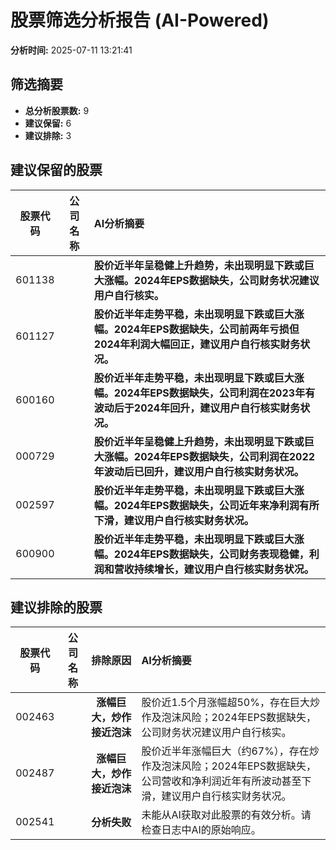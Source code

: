 # 股票筛选分析报告 (AI-Powered)

**分析时间:** 2025-07-11 13:21:41

## 筛选摘要

- **总分析股票数:** 9
- **建议保留:** 6
- **建议排除:** 3

## 建议保留的股票

| 股票代码 | 公司名称 | AI分析摘要 |
|:---:|:---:|:---|
| 601138 |  | **股价近半年呈稳健上升趋势，未出现明显下跌或巨大涨幅。2024年EPS数据缺失，公司财务状况建议用户自行核实。** |
| 601127 |  | **股价近半年走势平稳，未出现明显下跌或巨大涨幅。2024年EPS数据缺失，公司前两年亏损但2024年利润大幅回正，建议用户自行核实财务状况。** |
| 600160 |  | **股价近半年走势平稳，未出现明显下跌或巨大涨幅。2024年EPS数据缺失，公司利润在2023年有波动后于2024年回升，建议用户自行核实财务状况。** |
| 000729 |  | **股价近半年呈稳健上升趋势，未出现明显下跌或巨大涨幅。2024年EPS数据缺失，公司利润在2022年波动后已回升，建议用户自行核实财务状况。** |
| 002597 |  | **股价近半年走势平稳，未出现明显下跌或巨大涨幅。2024年EPS数据缺失，公司近年来净利润有所下滑，建议用户自行核实财务状况。** |
| 600900 |  | **股价近半年走势平稳，未出现明显下跌或巨大涨幅。2024年EPS数据缺失，公司财务表现稳健，利润和营收持续增长，建议用户自行核实财务状况。** |

## 建议排除的股票

| 股票代码 | 公司名称 | 排除原因 | AI分析摘要 |
|:---:|:---:|:---:|:---|
| 002463 |  | **涨幅巨大，炒作接近泡沫** | 股价近1.5个月涨幅超50%，存在巨大炒作及泡沫风险；2024年EPS数据缺失，公司财务状况建议用户自行核实。 |
| 002487 |  | **涨幅巨大，炒作接近泡沫** | 股价近半年涨幅巨大（约67%），存在炒作及泡沫风险；2024年EPS数据缺失，公司营收和净利润近年有所波动甚至下滑，建议用户自行核实财务状况。 |
| 002541 |  | **分析失败** | 未能从AI获取对此股票的有效分析。请检查日志中AI的原始响应。 |
